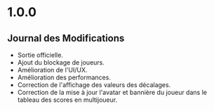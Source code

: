 # 1.0.0

## Journal des Modifications

- Sortie officielle.
- Ajout du blockage de joueurs.
- Amélioration de l'UI/UX.
- Amélioration des performances.
- Correction de l'affichage des valeurs des décalages.
- Correction de la mise à jour l'avatar et bannière du joueur dans le tableau des scores en multijoueur.
